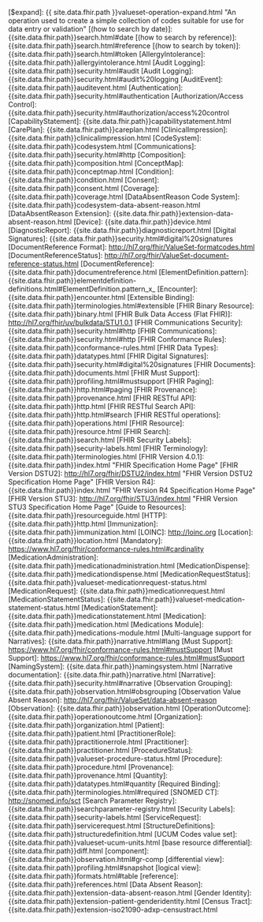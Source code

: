 [$expand]: {{ site.data.fhir.path }}valueset-operation-expand.html  "An operation used to create a simple collection of codes suitable for use for data entry or validation"
[(how to search by date)]: {{site.data.fhir.path}}search.html#date
[(how to search by reference)]: {{site.data.fhir.path}}search.html#reference
[(how to search by token)]: {{site.data.fhir.path}}search.html#token
[AllergyIntolerance]: {{site.data.fhir.path}}allergyintolerance.html
[Audit Logging]: {{site.data.fhir.path}}security.html#audit
[Audit Logging]: {{site.data.fhir.path}}security.html#audit%20logging
[AuditEvent]: {{site.data.fhir.path}}auditevent.html
[Authentication]: {{site.data.fhir.path}}security.html#authentication
[Authorization/Access Control]: {{site.data.fhir.path}}security.html#authorization/access%20control
[CapabilityStatement]: {{site.data.fhir.path}}capabilitystatement.html
[CarePlan]: {{site.data.fhir.path}}careplan.html
[ClinicalImpression]: {{site.data.fhir.path}}clinicalimpression.html
[CodeSystem]: {{site.data.fhir.path}}codesystem.html
[Communications]: {{site.data.fhir.path}}security.html#http
[Composition]: {{site.data.fhir.path}}composition.html
[ConceptMap]: {{site.data.fhir.path}}conceptmap.html
[Condition]: {{site.data.fhir.path}}condition.html
[Consent]: {{site.data.fhir.path}}consent.html
[Coverage]: {{site.data.fhir.path}}coverage.html
[DataAbsentReason Code System]: {{site.data.fhir.path}}codesystem-data-absent-reason.html
[DataAbsentReason Extension]: {{site.data.fhir.path}}extension-data-absent-reason.html
[Device]: {{site.data.fhir.path}}device.html
[DiagnosticReport]:  {{site.data.fhir.path}}diagnosticreport.html
[Digital Signatures]: {{site.data.fhir.path}}security.html#digital%20signatures
[DocumentReference Format]: http://hl7.org/fhir/ValueSet-formatcodes.html
[DocumentReferenceStatus]: http://hl7.org/fhir/ValueSet-document-reference-status.html
[DocumentReference]: {{site.data.fhir.path}}documentreference.html
[ElementDefinition.pattern]: {{site.data.fhir.path}}elementdefinition-definitions.html#ElementDefinition.pattern_x_
[Encounter]: {{site.data.fhir.path}}encounter.html
[Extensible Binding]: {{site.data.fhir.path}}terminologies.html#extensible
[FHIR Binary Resource]: {{site.data.fhir.path}}binary.html
[FHIR Bulk Data Access (Flat FHIR)]: http://hl7.org/fhir/uv/bulkdata/STU1.0.1
[FHIR Communications Security]: {{site.data.fhir.path}}security.html#http
[FHIR Communications]: {{site.data.fhir.path}}security.html#http
[FHIR Conformance Rules]: {{site.data.fhir.path}}conformance-rules.html
[FHIR Data Types]: {{site.data.fhir.path}}datatypes.html
[FHIR Digital Signatures]: {{site.data.fhir.path}}security.html#digital%20signatures
[FHIR Documents]: {{site.data.fhir.path}}documents.html
[FHIR Must Support]: {{site.data.fhir.path}}profiling.html#mustsupport
[FHIR Paging]: {{site.data.fhir.path}}http.html#paging
[FHIR Provenance]: {{site.data.fhir.path}}provenance.html
[FHIR RESTful API]: {{site.data.fhir.path}}http.html
[FHIR RESTful Search API]: {{site.data.fhir.path}}http.html#search
[FHIR RESTful operations]: {{site.data.fhir.path}}operations.html
[FHIR Resource]: {{site.data.fhir.path}}resource.html
[FHIR Search]: {{site.data.fhir.path}}search.html
[FHIR Security Labels]: {{site.data.fhir.path}}security-labels.html
[FHIR Terminology]: {{site.data.fhir.path}}terminologies.html
[FHIR Version 4.0.1]: {{site.data.fhir.path}}index.html "FHIR Specification Home Page"
[FHIR Version DSTU2]: http://hl7.org/fhir/DSTU2/index.html "FHIR Version DSTU2 Specification Home Page"
[FHIR Version R4]: {{site.data.fhir.path}}index.html "FHIR Version R4 Specification Home Page"
[FHIR Version STU3]: http://hl7.org/fhir/STU3/index.html "FHIR Version STU3 Specification Home Page"
[Guide to Resources]: {{site.data.fhir.path}}resourceguide.html
[HTTP]: {{site.data.fhir.path}}http.html
[Immunization]:  {{site.data.fhir.path}}immunization.html
[LOINC]: http://loinc.org
[Location]:  {{site.data.fhir.path}}location.html
[Mandatory]: https://www.hl7.org/fhir/conformance-rules.html#cardinality
[MedicationAdministration]: {{site.data.fhir.path}}medicationadministration.html
[MedicationDispense]: {{site.data.fhir.path}}medicationdispense.html
[MedicationRequestStatus]: {{site.data.fhir.path}}valueset-medicationrequest-status.html
[MedicationRequest]: {{site.data.fhir.path}}medicationrequest.html
[MedicationStatementStatus]: {{site.data.fhir.path}}valueset-medication-statement-status.html
[MedicationStatement]: {{site.data.fhir.path}}medicationstatement.html
[Medication]: {{site.data.fhir.path}}medication.html
[Medications Module]: {{site.data.fhir.path}}medications-module.html
[Multi-language support for Narratives]: {{site.data.fhir.path}}narrative.html#lang
[Must Support]: https://www.hl7.org/fhir/conformance-rules.html#mustSupport
[Must Support]: https://www.hl7.org/fhir/conformance-rules.html#mustSupport
[NamingSystem]: {{site.data.fhir.path}}namingsystem.html
[Narrative documentation]: {{site.data.fhir.path}}narrative.html
[Narrative]: {{site.data.fhir.path}}security.html#narrative
[Observation Grouping]: {{site.data.fhir.path}}observation.html#obsgrouping
[Observation Value Absent Reason]: http://hl7.org/fhir/ValueSet/data-absent-reason
[Observation]: {{site.data.fhir.path}}observation.html
[OperationOutcome]: {{site.data.fhir.path}}operationoutcome.html
[Organization]: {{site.data.fhir.path}}organization.html
[Patient]: {{site.data.fhir.path}}patient.html
[PractitionerRole]: {{site.data.fhir.path}}practitionerrole.html
[Practitioner]: {{site.data.fhir.path}}practitioner.html
[ProcedureStatus]: {{site.data.fhir.path}}valueset-procedure-status.html
[Procedure]: {{site.data.fhir.path}}procedure.html
[Provenance]: {{site.data.fhir.path}}provenance.html
[Quantity]: {{site.data.fhir.path}}datatypes.html#quantity
[Required Binding]: {{site.data.fhir.path}}terminologies.html#required
[SNOMED CT]: http://snomed.info/sct
[Search Parameter Registry]: {{site.data.fhir.path}}searchparameter-registry.html
[Security Labels]: {{site.data.fhir.path}}security-labels.html
[ServiceRequest]: {{site.data.fhir.path}}servicerequest.html
[StructureDefinitions]: {{site.data.fhir.path}}structuredefinition.html
[UCUM Codes value set]: {{site.data.fhir.path}}valueset-ucum-units.html
[base resource differential]: {{site.data.fhir.path}}diff.html
[component]: {{site.data.fhir.path}}observation.html#gr-comp
[differential view]: {{site.data.fhir.path}}profiling.html#snapshot
[logical view]: {{site.data.fhir.path}}formats.html#table
[reference]: {{site.data.fhir.path}}references.html
[Data Absent Reason]: {{site.data.fhir.path}}extension-data-absent-reason.html
[Gender Identity]: {{site.data.fhir.path}}extension-patient-genderidentity.html
[Census Tract]: {{site.data.fhir.path}}extension-iso21090-adxp-censustract.html

[US Core Patient]: http://hl7.org/fhir/us/core/StructureDefinition-us-core-patient.html
[US Core Birthsex/Sex Assigned At Birth]: http://hl7.org/fhir/us/core/StructureDefinition-us-core-birthsex.html
[US Core Condition]: http://hl7.org/fhir/us/core/StructureDefinition-us-core-condition.html
[US Core Encounter]: http://hl7.org/fhir/us/core/StructureDefinition-us-core-encounter.html

[US PH Patient]: http://hl7.org/fhir/us/ecr/StructureDefinition-us-ph-patient.html
[US PH Condition]: http://hl7.org/fhir/us/ecr/StructureDefinition-us-ph-condition.html
[US PH Encounter]: http://hl7.org/fhir/us/ecr/StructureDefinition-us-ph-encounter.html

[CBS Age at Case Investigation Profile]: StructureDefinition-cbs-age-at-investigation.html
[CBS Binational Reporting Criteria Profile]: StructureDefinition-cbs-binational-reporting-criteria.html
[CBS Case Investigation Start Date Profile]: StructureDefinition-cbs-investigation-start-date.html
[CBS Case Notification Panel Member Profile]:StructureDefinition-cbs-cnp-member.html
[CBS Case Notification Panel Profile]: StructureDefinition-cbs-case-notification-panel.html
[CBS Case Outbreak Profile]: StructureDefinition-cbs-case-outbreak.html
[CBS Cause of Death Profile]: StructureDefinition-cbs-cause-of-death.html
[CBS Co-Condition Profile]: StructureDefinition-cbs-co-condition.html
[CBS Composition Profile]: StructureDefinition-cbs-composition.html
[CBS Date Reported to Public Health Department Profile]: StructureDefinition-cbs-date-reported-to-phd.html
[CBS Date of Initial Report Profile]: StructureDefinition-cbs-date-initial-report.html
[CBS Document Bundle Profile]: StructureDefinition-cbs-document-bundle.html
[CBS Earliest Date Reported to County Profile]: StructureDefinition-cbs-earliest-date-reported-to-county.html
[CBS Earliest Date Reported to State Profile]: StructureDefinition-cbs-earliest-date-reported-to-state.html
[CBS Exposure Observation Profile]: StructureDefinition-cbs-exposure-observation.html
[CBS Immediate National Notifiable Condition Profile]: StructureDefinition-cbs-immediate-nnc.html
[CBS Jurisdiction Code Profile]: StructureDefinition-cbs-jurisdiction-code.html
[CBS Lab Observation Profile]: StructureDefinition-cbs-lab-observation.html
[CBS Lab Test Report Profile]: StructureDefinition-cbs-lab-diagnosticreport.html
[CBS MMWR Profile]: StructureDefinition-cbs-mmwr.html
[CBS National Reporting Jurisdiction Profile]: StructureDefinition-cbs-national-reporting-jurisdiction.html
[CBS Past or Present Job Profile]: StructureDefinition-cbs-past-or-present-job.html
[CBS Performing Laboratory Profile]: StructureDefinition-cbs-performing-lab.html
[CBS Pregnancy Status Profile]: StructureDefinition-cbs-pregnancy-status.html
[CBS Questionnaire Profile]: StructureDefinition-cbs-questionnaire.html
[CBS Reporting County Profile]: StructureDefinition-cbs-reporting-county.html
[CBS Reporting State Profile]: StructureDefinition-cbs-reporting-state.html
[CBS Social Determinants of Health Profile]: StructureDefinition-cbs-social-determinants-of-health.html
[CBS Specimen Profile]: StructureDefinition-cbs-specimen.html
[CBS Transmission Mode Profile]: StructureDefinition-cbs-transmission-mode.html
[CBS Vaccination per ACIP Recommendations Profile]: StructureDefinition-cbs-vaccination-ACIP-Recommendation.html
[US CBS Immunization Profile]: StructureDefinition-us-cbs-immunization.html
[US CBS Condition of Interest Profile]: StructureDefinition-us-cbs-condition.html
[US CBS Hospitalization Profile]: StructureDefinition-us-cbs-hospitalization.html
[US CBS Patient Profile]: StructureDefinition-us-cbs-patient.html
[US CBS Reporting Source Organization Profile]: StructureDefinition-us-cbs-reporting-source-organization.html
[US CBS Travel History Profile]: StructureDefinition-us-cbs-travel-history.html

[CBS CDC Address Use Extension]: StructureDefinition-cbs-cdc-address-use.html
[CBS Case Class Status Extension]: StructureDefinition-cbs-case-class-status.html
[CBS Died of Condition Extension]: StructureDefinition-cbs-died-of-condition.html
[CBS Illness Duration Extension]: StructureDefinition-cbs-illness-duration.html
[CBS Program Specific Time Window Extension]: StructureDefinition-us-cbs-program-specific-time-window.html
[US CBS Program Specific Time Window Extension]: StructureDefinition-us-cbs-program-specific-time-window.html
[CBS Reason Not Vaccinated Per ACIP Recommendations Extension]: StructureDefinition-cbs-reason-not-vaccinated-per-ACIP-recommendations.html
[CBS Related Case Extension]: StructureDefinition-cbs-related-case.html
[CBS Specimen Role Extension]: StructureDefinition-cbs-specimen-role.html
[US CBS Period and Mode of Travel]: StructureDefinition-us-cbs-period-and-mode-of-travel.html


[Additional codes for Address.use]: ValueSet-CBSCDCAddressUseVS.html
[CBS Case Notification Panel Codes]: ValueSet-CBSCaseNotificationPanelVS.html
[CBS Case Notification Panel Value Set]: ValueSet-CBSCaseNotificationPanelVS.html
[CBS Related Case Type Value Set]: ValueSet-CBSRelatedCaseTypeVS.html
[CBS STD Epi Questionnaire Panel Codes]: ValueSet-CBSSTDSexualHistoryDrugUseQuestionnaireVS.html
[CBS Social Determinants of Health Categories]: ValueSet-CBSSocialDeterminantsOfHealthCategoryVS.html
[CBS Social Determinants of Health Codes]: ValueSet-CBSSocialDeterminantsOfHealthVS.html
[CBS Temporary Code System]: CodeSystem-cbs-temp-code-system.html
[CBS Time Window Relative To Value Set]: ValueSet-CBSTimeWindowRelativeToVS.html

[Artifacts]: artifacts.html "Artifacts Page"
[Conformance Expectations]: conformance-expectations.html "Conformance Expectations Page"
[Downloads]: downloads.html "Downloads Page"
[Examples]: examples.html "Examples Page"
[General Guidance]: general-guidance.html "General Guidance Page"
[Home]: index.html "Home Page"
[Missing Data]: general-guidance.html#missing-data
[Profiles and Extensions]: profiles-and-extensions.html
[Suppressed Data]: general-guidance.html#suppressed-data
[Terminology]: terminology.html "Terminology Page"
[Value sets]: terminology.html "Terminology Page"